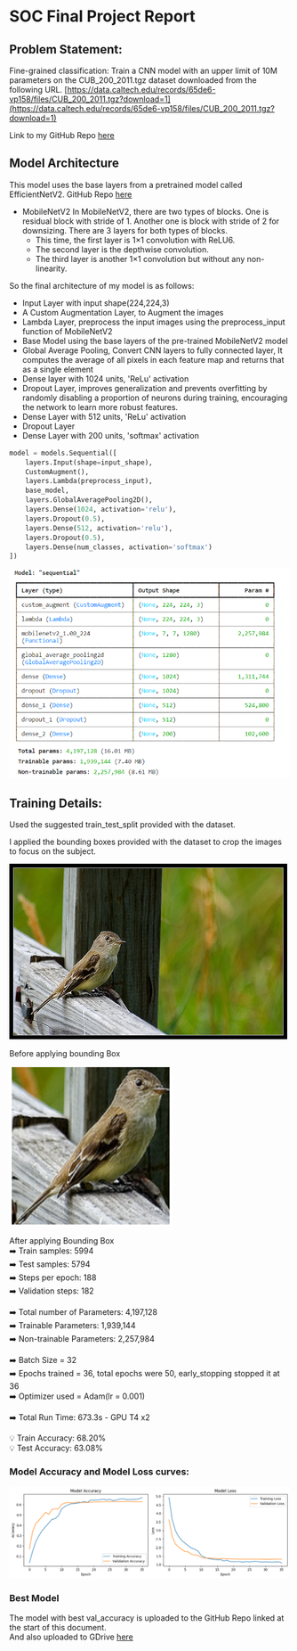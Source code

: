 # SOC Final Project Report

## Problem Statement:

Fine-grained classification:
Train a CNN model with an upper limit of 10M parameters on the CUB_200_2011.tgz dataset downloaded from the following URL. [https://data.caltech.edu/records/65de6-vp158/files/CUB_200_2011.tgz?download=1](https://data.caltech.edu/records/65de6-vp158/files/CUB_200_2011.tgz?download=1)

Link to my GitHub Repo [here](https://github.com/Harshvardhan-10/SOC-Deep-Learning/tree/Fine_Grain_CNN)

## Model Architecture

This model uses the base layers from a pretrained model called EfficientNetV2. GitHub Repo [here](https://github.com/google/automl/tree/master/efficientnetv2)  
- MobileNetV2
In MobileNetV2, there are two types of blocks. One is residual block with stride of 1. Another one is block with stride of 2 for downsizing.
There are 3 layers for both types of blocks.  
    - This time, the first layer is 1×1 convolution with ReLU6.  
    - The second layer is the depthwise convolution.  
    - The third layer is another 1×1 convolution but without any non-linearity.  

So the final architecture of my model is as follows:  
- Input Layer with input shape(224,224,3)
- A Custom Augmentation Layer, to Augment the images
- Lambda Layer, preprocess the input images using the preprocess_input function of MobileNetV2
- Base Model using the base layers of the pre-trained MobileNetV2 model
- Global Average Pooling, Convert CNN layers to fully connected layer, It computes the average of all pixels in each feature map and returns that as a single element
- Dense layer with 1024 units, 'ReLu' activation
- Dropout Layer, improves generalization and prevents overfitting by randomly disabling a proportion of neurons during training, encouraging the network to learn more robust features.  
- Dense Layer with 512 units, 'ReLu' activation
- Dropout Layer
- Dense Layer with 200 units, 'softmax' activation

```python
model = models.Sequential([
    layers.Input(shape=input_shape),
    CustomAugment(),
    layers.Lambda(preprocess_input),
    base_model,
    layers.GlobalAveragePooling2D(),
    layers.Dense(1024, activation='relu'),
    layers.Dropout(0.5),
    layers.Dense(512, activation='relu'),
    layers.Dropout(0.5),
    layers.Dense(num_classes, activation='softmax')
])
```

![Untitled](SOC%20Final%20Report%20ce6f62e8e1634c0b9f47357b1e29c6b7/Untitled.png)

## Training Details:

Used the suggested train_test_split provided with the dataset.

I applied the bounding boxes provided with the dataset to crop the images to focus on the subject.

![Before applying bounding Box](SOC%20Final%20Report%20ce6f62e8e1634c0b9f47357b1e29c6b7/Untitled.jpeg)

Before applying bounding Box

![After applying Bounding Box](SOC%20Final%20Report%20ce6f62e8e1634c0b9f47357b1e29c6b7/Untitled%201.png)

After applying Bounding Box  
➡️ Train samples: 5994  
➡️ Test samples: 5794  
➡️ Steps per epoch: 188  
➡️ Validation steps: 182  

➡️ Total number of Parameters: 4,197,128  
➡️ Trainable Parameters: 1,939,144  
➡️ Non-trainable Parameters: 2,257,984  

➡️ Batch Size = 32  
➡️ Epochs trained = 36, total epochs were 50, early_stopping stopped it at 36  
➡️ Optimizer used = Adam(lr = 0.001)  

➡️ Total Run Time: 673.3s - GPU T4 x2  

💡 Train Accuracy: 68.20%  
💡 Test Accuracy: 63.08%  


### Model Accuracy and Model Loss curves:

![Untitled](SOC%20Final%20Report%20ce6f62e8e1634c0b9f47357b1e29c6b7/Untitled%202.png)


### Best Model
The model with best val_accuracy is uploaded to the GitHub Repo linked at the start of this document.  
And also uploaded to GDrive [here](https://drive.google.com/file/d/1a1a5jLwrsgY9kwwzVIZKl3vesG_oLZkV/view?usp=sharing) 
